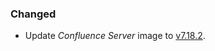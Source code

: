 ### Changed

- Update _Confluence Server_ image to [v7.18.2](https://confluence.atlassian.com/doc/confluence-7-18-release-notes-1115677302.html).
